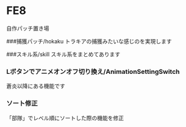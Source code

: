 # FE8
自作パッチ置き場

###捕獲パッチ/hokaku
トラキアの捕獲みたいな感じのを実現します

###スキル系/skill
スキル系をまとめてあります

### Lボタンでアニメオンオフ切り換え/AnimationSettingSwitch
蒼炎以降にある機能です

### ソート修正
「部隊」でレベル順にソートした際の機能を修正